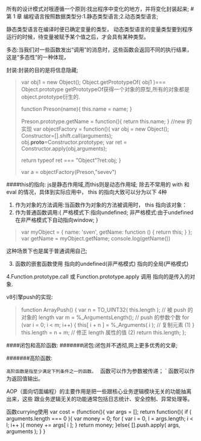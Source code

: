 所有的设计模式对哦遵循一个原则:找出程序中变化的地方，并将变化封装起来;
#第 1 章
编程语言按照数据类型分:1.静态类型语言;2.动态类型语言;

静态类型语言在编译时便已确定变量的类型，
动态类型语言的变量类型要到程序运行的时候，待变量被赋予某个值之后，才会具有某种类型。

多态:当我们对一些函数发出“调用”的消息时，这些函数会返回不同的执行结果，这是“多态性”的一种体现，

封装:封装的目的是将信息隐藏;


>var obj1 = new Object();
>Object.getPrototypeOf( obj1 )=== Object.prototype
> getPrototypeOf获得一个对象的原型,所有的对象都是object.prototype衍生的.
>
>
>function Preson(name){
>  this.name = name;
>}
>
>Preson.prototype.getName = function(){
>  return this.name;
>}
> //new 的实现
>var objectFactory = function(){
>   var obj = new Object();
>  Constructor=[].shift.call(arguments);
>  obj.__proto__=Constructor.prototype;
>  var ret = Constructor.apply(obj,arguments);
>
>  return typeof ret === "Object"?ret:obj;
>}
>
>var a = objectFactory(Preson,"sevev")


####this的指向:
js是静态作用域,而this则是动态作用域;
除去不常用的 with 和 eval 的情况，具体到实际应用中， this 的指向大致可以分为以下 4种
1. 作为对象的方法调用:当函数作为对象的方法被调用时， this 指向该对象：
2. 作为普通函数调用:{
  严格模式下:指向undefined;
  非严格模式:由于undefined在非严格模式下自动指向window;
}
>var myObject = {
>  name: 'sven',
>  getName: function () {
>    return this;
>  }
>};
>var getName = myObject.getName;
>console.log(getName())

这种场景下也是属于普通调用自己;

3. 函数的嵌套函数使用
指向的undefined(非严格模式)
指向的全局(严格模式)

4.Function.prototype.call 或 Function.prototype.apply 调用
指向的是传入的对象.


v8引擎push的实现:
>function ArrayPush() {
>var n = TO_UINT32( this.length ); // 被 push 的对象的 length
>var m = %_ArgumentsLength(); // push 的参数个数
>for (var i = 0; i < m; i++) {
>this[ i + n ] = %_Arguments( i ); // 复制元素 (1)
>}
>this.length = n + m; // 修正 length 属性的值 (2)
>return this.length;
>};


####闭包和高阶函数:
#######闭包:闭包并不透彻,网上更多优秀的文章;

#######高阶函数:

`高阶函数是指至少满足下列条件之一的函数。
` 函数可以作为参数被传递；
` 函数可以作为返回值输出。

AOP（面向切面编程）的主要作用是把一些跟核心业务逻辑模块无关的功能抽离出来，这些
跟业务逻辑无关的功能通常包括日志统计、安全控制、异常处理等。


函数currying使用
var cost = (function(){
var args = [];
return function(){
if ( arguments.length === 0 ){
var money = 0;
for ( var i = 0, l = args.length; i < l; i++ ){
money += args[ i ];
}
return money;
}else{
[].push.apply( args, arguments );
}
}